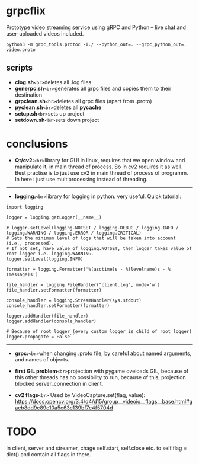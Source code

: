 # grpcflix

Prototype video streaming service using gRPC and Python – live chat and user-uploaded videos included.

```
python3 -m grpc_tools.protoc -I./ --python_out=. --grpc_python_out=. video.proto
```

## scripts

- **clog.sh**`<br>`deletes all .log files
- **generpc.sh**`<br>`generates all grpc files and copies them to their destination
- **grpclean.sh**`<br>`deletes all grpc files (apart from .proto)
- **pyclean.sh**`<br>`deletes all __pycache__
- **setup.sh**`<br>`sets up project
- **setdown.sh**`<br>`sets down project

# conclusions

- **Qt/cv2:**`<br>`library for GUI in linux, requires that we open window and manipulate it, in main thread of process. So in cv2 requires it as well. Best practise is to just use cv2 in main thread of process of programm. In here i just use multiprocessing instead of threading.

---

- **logging:**`<br>`library for logging in python. very useful. Quick tutorial:

```
import logging

logger = logging.getLogger(__name__)

# logger.setLevel(logging.NOTSET / logging.DEBUG / logging.INFO / logging.WARNING / logging.ERROR / logging.CRITICAL)
# Sets the minimum level of logs that will be taken into account (i.e., processed).
# If not set, have value of logging.NOTSET, then logger takes value of root logger i.e. logging.WARNING.
logger.setLevel(logging.INFO)

formatter = logging.Formatter('%(asctime)s - %(levelname)s - %(message)s')

file_handler = logging.FileHandler("client.log", mode='w')
file_handler.setFormatter(formatter)

console_handler = logging.StreamHandler(sys.stdout)
console_handler.setFormatter(formatter)

logger.addHandler(file_handler)
logger.addHandler(console_handler)

# Because of root logger (every custom logger is child of root logger)
logger.propagate = False```

```

---

- **grpc:**`<br>`when changing .proto file, by careful about named arguments, and names of objects.

- **first GIL problem**`<br>`projection with pygame oveloads GIL, because of this other threads has no possibility to run, because of this, projection blocked server_connection in client.

- **cv2 flags**`<br>` Used by VideoCapture.set(flag, value): https://docs.opencv.org/3.4/d4/d15/group__videoio__flags__base.html#gaeb8dd9c89c10a5c63c139bf7c4f5704d

# TODO

In client, server and streamer, chage self.start, self.close etc. to self.flag = dict() and contain all flags in there.